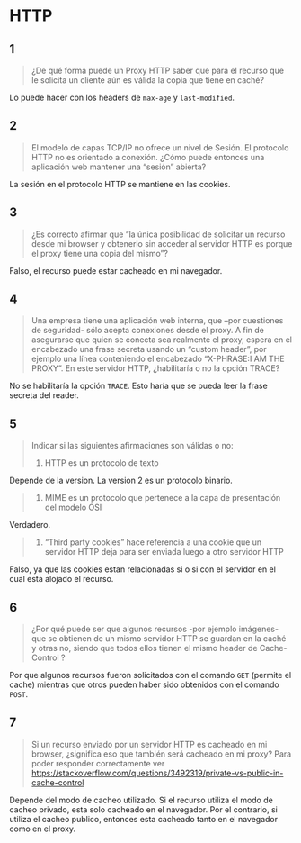 # HTTP

## 1

> ¿De qué forma puede un Proxy HTTP saber que para el recurso que le solicita un cliente aún es válida la copia que tiene en caché?

Lo puede hacer con los headers de `max-age` y `last-modified`.

## 2

>  El modelo de capas TCP/IP no ofrece un nivel de Sesión. El protocolo HTTP no es orientado a conexión. ¿Cómo puede entonces una aplicación web mantener una “sesión” abierta?

La sesión en el protocolo HTTP se mantiene en las cookies.

## 3

> ¿Es correcto afirmar que “la única posibilidad de solicitar un recurso desde mi browser y obtenerlo sin acceder al servidor HTTP es porque el proxy tiene una copia del mismo”?

Falso, el recurso puede estar cacheado en mi navegador.

## 4

> Una empresa tiene una aplicación web interna, que –por cuestiones de seguridad- sólo acepta conexiones desde el proxy. A fin de asegurarse que quien se conecta sea realmente el proxy, espera en el encabezado una frase secreta usando un “custom header”, por ejemplo una línea conteniendo el encabezado “X-PHRASE:I AM THE PROXY”. En este servidor HTTP, ¿habilitaría o no la opción TRACE?

No se habilitaría la opción `TRACE`. Esto haría que se pueda leer la frase secreta del reader.

## 5

> Indicar si las siguientes afirmaciones son válidas o no:
>
> 1. HTTP es un protocolo de texto

Depende de la version. La version 2 es un protocolo binario.

> 1. MIME es un protocolo que pertenece a la capa de presentación del modelo OSI

Verdadero.

> 1. “Third party cookies” hace referencia a una cookie que un servidor HTTP deja para ser enviada luego a otro servidor HTTP

Falso, ya que las cookies estan relacionadas si o si con el servidor en el cual esta alojado el recurso.

## 6

> ¿Por qué puede ser que algunos recursos -por ejemplo imágenes- que se obtienen de un mismo servidor HTTP se guardan en la caché y otras no, siendo que todos ellos tienen el mismo header de Cache-Control ? 

Por que algunos recursos fueron solicitados con el comando `GET` (permite el cache) mientras que otros pueden haber sido obtenidos con el comando `POST`.

## 7

> Si un recurso enviado por un servidor HTTP es cacheado en mi browser, ¿significa eso que también será cacheado en mi proxy? Para poder responder correctamente ver https://stackoverflow.com/questions/3492319/private-vs-public-in-cache-control

Depende del modo de cacheo utilizado. Si el recurso utiliza el modo de cacheo privado, esta solo cacheado en el navegador. Por el contrario, si utiliza el cacheo publico, entonces esta cacheado tanto en el navegador como en el proxy.